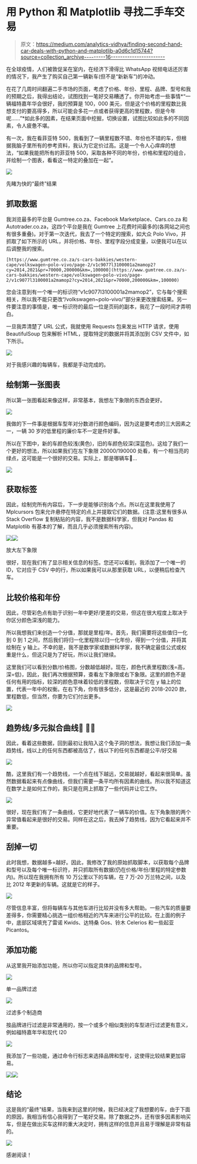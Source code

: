 # 用 Python 和 Matplotlib 寻找二手车交易

> 原文：<https://medium.com/analytics-vidhya/finding-second-hand-car-deals-with-python-and-matplotlib-a0d6c1d15744?source=collection_archive---------16----------------------->

在全球疫情，人们被敦促呆在室内，在经济下滑得比 WhatsApp 视频电话还厉害的情况下，我产生了购买自己第一辆新车(但不是“新新车”)的冲动。

在花了几周时间翻遍二手市场的页面，考虑了价格、年份、里程、品牌、型号和我的预期之后，我得出结论，试图找到一笔好交易糟透了。你开始考虑一些事情*“一辆福特嘉年华会很好，我的预算是 100，000 美元，但是这个价格的里程数比我想支付的要高得多，所以可能会多花一点或者获得更高的里程数，但是今年呢……”*如此多的因素，在结果页面中挖掘，切换设置，试图比较如此多的不同因素，令人疲惫不堪。

有一次，我在看菲亚特 500，我看到了一辆里程数不错、年份也不错的车，但根据我脑子里所有的参考资料，我认为它定价过高。这是一个令人心痒痒的想法，“如果我能把所有的菲亚特 500，采取各种不同的年份，价格和里程的组合，并绘制一个图表，看看这一特定的叠加在一起”。

![](img/dfe93e1e5eda614acde6413e92cc366f.png)

先睹为快的“最终”结果

## 抓取数据

我浏览最多的平台是 Gumtree.co.za、Facebook Marketplace、Cars.co.za 和 Autotrader.co.za，这四个平台是我在 Gumtree 上花费时间最多的(各网站之间也有很多重叠)。对于第一次迭代，我去了一个特定的搜索，如大众 Polo Vivo，并抓取了如下所示的 URL，并将价格、年份、里程字段分成变量，以便我可以在以后调整我的搜索。

```
[https://www.gumtree.co.za/s-cars-bakkies/western-cape/volkswagen~polo-vivo/page-2/v1c9077l3100001a2mamop2?cy=2014,2021&pr=70000,200000&km=,100000](https://www.gumtree.co.za/s-cars-bakkies/western-cape/volkswagen~polo-vivo/page-2/v1c9077l3100001a2mamop2?cy=2014,2021&pr=70000,200000&km=,100000)
```

您会注意到有一个唯一的标识符“v1c9077l3100001a2mamop2”，它与每个搜索相关，所以我不能只更改“/volkswagen~polo-vivo/”部分来更改搜索结果。另一件要注意的事情是，唯一标识符的最后一位是页码的副本，我花了一段时间才弄明白。

一旦我弄清楚了 URL 公式，我就使用 Requests 包来发出 HTTP 请求，使用 BeautifulSoup 包来解析 HTML，提取特定的数据并将其添加到 CSV 文件中，如下所示。

![](img/bb0149bf549a97fe0fced776306ff79d.png)

对于我感兴趣的每辆车，我都是手动完成的。

## 绘制第一张图表

所以第一张图看起来像这样，非常基本，我想左下象限的东西会更好。

![](img/b8ca9162e023b3377aa5d38d72bb7ebd.png)

我做的下一件事是根据车型年对分数进行颜色编码，因为这是要考虑的三大因素之一，一辆 30 岁的低里程的廉价车不一定是件好事。

所以在下图中，新的车颜色较浅(黄色)，旧的车颜色较深(深蓝色)。这给了我们一个更好的想法，所以如果我们在左下象限 20000/190000 处看，有一个相当亮的绿点，这可能是一个很好的交易。实际上，那是哪辆车🤔…

![](img/209db873081040a6051e02be98466034.png)

## 获取标签

因此，绘制完所有内容后，下一步是能够识别各个点。所以在这里我使用了 Mplcursors 包来允许悬停在特定的点上并提取它们的数据。(注意:这里有很多从 Stack Overflow 复制粘贴的内容，我不是数据科学家，但我对 Pandas 和 Matplotlib 有基本的了解，而且几乎必须搜索所有内容)。

![](img/4230b76e88ed3c0b9ce5765cc32cd437.png)![](img/0e76cc3f126fc291a956d20dfca72595.png)

放大左下象限

很好，现在我们有了显示相关信息的标签。您还可以看到，我添加了一个唯一的 ID，它对应于 CSV 中的行，所以如果我可以从那里获取 URL，以便稍后检查汽车。

## 比较价格和年份

因此，尽管彩色点有助于识别一年中更好/更差的交易，但这在很大程度上取决于你区分颜色深浅的能力。

所以我想我们来创造一个分值，那就是里程/年。首先，我们需要将这些值归一化到 0 到 1 之间，然后我们将归一化里程除以归一化年份，得到一个分值，并将其绘制在 y 轴上。不幸的是，我不是数学家或数据科学家，我不确定最佳公式或权重是什么，但这只是为了好玩，所以让我们继续。

这里我们可以看到分数/价格图，分数越低越好。现在，颜色代表里程数(浅=高，深=低)，因此，我们再次根据预算，查看左下象限或右下象限。这里的颜色不是任何有用的指标，较深的颜色意味着较低的里程数，但取决于它在 y 轴上的位置，代表一年中的权衡。在右下角，你有很多低分，这是最近的 2018-2020 款，里程数低，但当然，你要为它们付出更多。

![](img/5e7e660859bbd3fd739dd60f703d86a3.png)

## 趋势线/多元拟合曲线🤔 🤷‍♂

因此，看着这些数据，回到最初让我陷入这个兔子洞的想法，我想让我们添加一条趋势线，线以上的任何东西都被高估了，线以下的任何东西都是公平/好交易

![](img/9b6431c9dafc2e2adf9dac22ccd19ae5.png)

酷，这里我们有一个趋势线，一个点在线下越远，交易就越好，看起来很简单。虽然数据看起来有点像曲线，但我们需要一条平均所有因素的曲线。所以我不知道这在数学上是如何工作的，我只是在网上抓取了一些代码并让它工作。

![](img/4b6d537b8c4fb0ac2f8db22b9a76abc9.png)

很好，现在我们有了一条曲线，它更好地代表了一辆车的价值。左下角象限的两个异常值看起来是很好的交易。同样在这之后，我去掉了趋势线，因为它看起来并不重要。

## 刮掉一切

此时我想，数据越多=越好。因此，我修改了我的原始抓取脚本，以获取每个品牌和型号以及每个唯一标识符，并只抓取所有数据(仍在价格/年份/里程的特定参数内)。所以现在我拥有所有 10 万公里以下的车辆，在 7 万-20 万兰特之间，以及比 2012 年更新的车辆。这就是它的样子。

![](img/ab6f80019b22440b250d2517ed541bb4.png)

尽管信息丰富，但将每辆车与其他车进行比较并没有多大帮助。一些汽车的质量要差得多，你需要精心挑选一组价格相近的汽车来进行公平的比较。在上面的例子中，底部区域填充了雷诺 Kwids、达特桑 Gos、铃木 Celerios 和一些起亚 Picantos。

## 添加功能

从这里我开始添加功能，所以你可以指定具体的品牌和型号。

![](img/24f53aded70a3fc910826b22c11e8a36.png)

单一品牌过滤

![](img/6d095b818fc676ae75ed3eb68651d38c.png)

过滤多个制造商

按品牌进行过滤是非常通用的，按一个或多个相似类别的车型进行过滤更有意义，例如福特嘉年华和现代 I20

![](img/0ffcb01b978fed9e50b20d9e04c0ab31.png)

我添加了一些功能，通过命令行标志来选择品牌和型号，这使得比较结果更加容易。

![](img/75e0413e75f0746d0df1e46b6b5f0631.png)![](img/edbc4e5c01937bb96185b696c6af4a8c.png)

## 结论

这是我的“最终”结果，当我来到这里的时候，我已经决定了我想要的车，由于下面的原因，我相当有信心我得到了一笔好交易。除了数据之外，还有很多因素影响买车，但是在做出买车这样的重大决定时，拥有这样的信息并且易于理解是非常有益的。

![](img/db2d3349b110c951833f06a718379353.png)

感谢阅读！